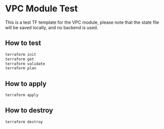 # VPC Module Test
This is a test TF template for the VPC module, please note that the state file will be saved locally, and no backend is used.

## How to test

```bash
terraform init
terraform get
terraform validate
terraform plan
```

## How to apply

```bash
terraform apply
```

## How to destroy

```bash
terraform destroy
```
